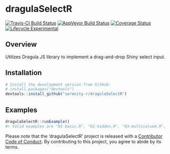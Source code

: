 
<!-- README.md is generated from README.Rmd. Please edit that file -->

<!-- --rmarkdown v1-- -->

# dragulaSelectR

[![Travis-CI Build
Status](https://travis-ci.org/serenity-r/dragulaSelectR.svg?branch=master)](https://travis-ci.org/serenity-r/dragulaSelectR)
[![AppVeyor Build
Status](https://ci.appveyor.com/api/projects/status/github/serenity-r/dragulaSelectR?branch=master&svg=true)](https://ci.appveyor.com/project/mdlama/dragulaSelectR)
[![Coverage
Status](https://img.shields.io/codecov/c/github/serenity-r/dragulaSelectR/master.svg)](https://codecov.io/github/serenity-r/dragulaSelectR?branch=master)
[![Lifecycle
Experimental](https://img.shields.io/badge/lifecycle-experimental-orange.svg)](https://www.tidyverse.org/lifecycle/#experimental)

## Overview

Utilizes Dragula JS library to implement a drag-and-drop Shiny select
input.

## Installation

``` r
# Install the development version from GitHub:
# install.packages("devtools")
devtools::install_github("serenity-r/dragulaSelectR")
```

## Examples

``` r
dragulaSelectR::runExample()
#> Valid examples are "01-basic.R", "02-hidden.R", "03-multivalued.R", "04-renderUI.R", "05-multivalued-renderUI.R", "06-selectable.R", "07-renderUI-selectable.R", "08-hidden-entangled.R", "09-selectable-togglevis.R", "10-togglelock.R", "11-partytime.R"
```

Please note that the ‘dragulaSelectR’ project is released with a
[Contributor Code of Conduct](CODE_OF_CONDUCT.md). By contributing to
this project, you agree to abide by its terms.
